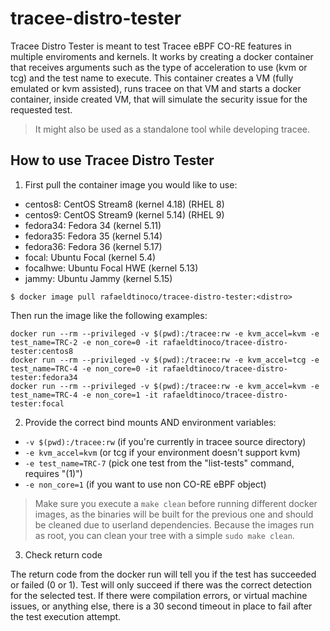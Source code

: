 # tracee-distro-tester

Tracee Distro Tester is meant to test Tracee eBPF CO-RE features in multiple
enviroments and kernels. It works by creating a docker container that receives
arguments such as the type of acceleration to use (kvm or tcg) and the test
name to execute. This container creates a VM (fully emulated or kvm assisted),
runs tracee on that VM and starts a docker container, inside created VM, that
will simulate the security issue for the requested test.

> It might also be used as a standalone tool while developing tracee.

## How to use Tracee Distro Tester

1. First pull the container image you would like to use:

- centos8: CentOS Stream8 (kernel 4.18) (RHEL 8)
- centos9: CentOS Stream9 (kernel 5.14) (RHEL 9)
- fedora34: Fedora 34 (kernel 5.11)
- fedora35: Fedora 35 (kernel 5.14)
- fedora36: Fedora 36 (kernel 5.17)
- focal: Ubuntu Focal (kernel 5.4)
- focalhwe: Ubuntu Focal HWE (kernel 5.13)
- jammy: Ubuntu Jammy (kernel 5.15)

```
$ docker image pull rafaeldtinoco/tracee-distro-tester:<distro>
```

Then run the image like the following examples:

```
docker run --rm --privileged -v $(pwd):/tracee:rw -e kvm_accel=kvm -e test_name=TRC-2 -e non_core=0 -it rafaeldtinoco/tracee-distro-tester:centos8
docker run --rm --privileged -v $(pwd):/tracee:rw -e kvm_accel=tcg -e test_name=TRC-4 -e non_core=0 -it rafaeldtinoco/tracee-distro-tester:fedora34
docker run --rm --privileged -v $(pwd):/tracee:rw -e kvm_accel=kvm -e test_name=TRC-4 -e non_core=1 -it rafaeldtinoco/tracee-distro-tester:focal
```

2. Provide the correct bind mounts AND environment variables:

- `-v $(pwd):/tracee:rw` (if you're currently in tracee source directory)
- `-e kvm_accel=kvm` (or tcg if your environment doesn't support kvm)
- `-e test_name=TRC-7` (pick one test from the "list-tests" command, requires "(1)")
- `-e non_core=1` (if you want to use non CO-RE eBPF object)

> Make sure you execute a `make clean` before running different docker images,
> as the binaries will be built for the previous one and should be cleaned
> due to userland dependencies. Because the images run as root, you can clean
> your tree with a simple `sudo make clean`.

3. Check return code

The return code from the docker run will tell you if the test has succeeded or
failed (0 or 1). Test will only succeed if there was the correct detection
for the selected test. If there were compilation errors, or virtual machine
issues, or anything else, there is a 30 second timeout in place to fail after
the test execution attempt.
